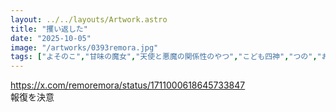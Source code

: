 ```yaml
---
layout: ../../layouts/Artwork.astro
title: "攫い返した"
date: "2025-10-05"
image: "/artworks/0393remora.jpg"
tags: ["よそのこ","甘味の魔女","天使と悪魔の関係性のやつ","こども四神","つの","お気に入り"]
---
```


https://x.com/remoremora/status/1711000618645733847  
報復を決意